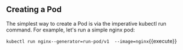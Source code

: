 ## Creating a Pod
The simplest way to create a Pod is via the imperative kubectl run command. For example, let's run a simple nginx pod:

`kubectl run nginx--generator=run-pod/v1  --image=nginx`{{execute}}